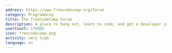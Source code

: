 ```yaml
---
address: https://www.freecodecamp.org/forum
category: Programming
title: The freeCodeCamp Forum
description: A place to hang out, learn to code, and get a developer job
userCount: 176885
icon: freecodecamp.png
activity: very high
language: en
---
```


